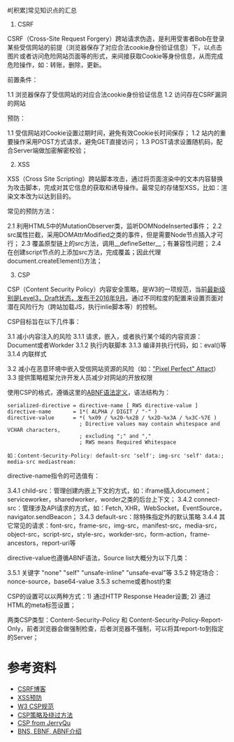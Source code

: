 #[积累]常见知识点的汇总

1. CSRF

CSRF（Cross-Site Request Forgery）跨站请求伪造，是利用受害者Bob在登录某些受信网站的前提（浏览器保存了对应合法cookie身份验证信息）下，以点击图片或者访问危险网站页面等的形式，来间接获取Cookie等身份信息，从而完成危险操作，如：转账，删除，更新。

前置条件：

1.1 浏览器保存了受信网站的对应合法cookie身份验证信息
1.2 访问存在CSRF漏洞的网站

预防：

1.1 受信网站对Cookie设置过期时间，避免有效Cookie长时间保存；
1.2 站内的重要操作采用POST方式请求，避免GET直接访问；
1.3 POST请求设置随机码，配合Server端做加密解密校验；


2. XSS

XSS（Cross Site Scripting）跨站脚本攻击，通过将页面渲染中的文本内容替换为攻击脚本，完成对其它信息的获取和诱导操作。最常见的存储型XSS，比如：渲染文本改为<script type="">XXX</script>以达到目的。

常见的预防方法：

2.1 利用HTML5中的MutationObserver类，监听DOMNodeInserted事件；
2.2 src属性拦截，采用DOMAttrModified之类的事件，但是需要Node节点插入才可行；
2.3 覆盖原型链上的src方法，调用__defineSetter__；有兼容性问题；
2.4 在创建script节点的上添加src方法，完成覆盖；因此代理document.createElement()方法；


3. CSP

CSP（Content Security Policy）内容安全策略，是W3的一项规范，当前[最新级别是Level3，Draft状态，发布于2016年9月](https://www.w3.org/TR/CSP3/)。通过不同粒度的配置来设置页面对潜在风险行为（跨站加载JS，执行inlie脚本等）的控制。

CSP目标旨在以下几件事：

3.1 减小内容注入的风险
3.1.1 请求，嵌入，或者执行某个域的内容资源：Document或者Workder
3.1.2 执行内联脚本
3.1.3 编译并执行代码，如：eval()等
3.1.4 内联样式

3.2 减小在恶意环境中嵌入受信网站资源的风险（如：["Pixel Perfect" Attact](https://www.w3.org/TR/CSP3/#biblio-timing)）
3.3 提供策略框架允许开发人员减少对网站的开放权限


使用CSP的格式，遵循这里的[ABNF语法定义](https://www.w3.org/TR/CSP3/#framework-directives)，语法结构为：

    serialized-directive = directive-name [ RWS directive-value ]
    directive-name       = 1*( ALPHA / DIGIT / "-" )
    directive-value      = *( %x09 / %x20-%x2B / %x2D-%x3A / %x3C-%7E )
                           ; Directive values may contain whitespace and VCHAR characters,
                           ; excluding ";" and ","
                           ; RWS means Required Whitespace
                           
    如：Content-Security-Policy: default-src 'self'; img-src 'self' data:; media-src mediastream:
                           

directive-name指令的可选值有：

3.4.1 child-src：管理创建内嵌上下文的方式，如：iframe插入document；serviceworker，sharedworker，worder之类的后台上下文；
3.4.2 connect-src：管理涉及API请求的方式，如：Fetch, XHR，WebSocket，EventSource，navigator.sendBeacon；
3.4.3 default-src：除特殊指定外的默认策略
3.4.4 其它常见的请求：font-src，frame-src，img-src，manifest-src，media-src，object-src，script-src，style-src，workder-src，form-action，frame-ancestors，report-uri等


directive-value也遵循ABNF语法，Source list大概分为以下几类：

3.5.1 关键字 "none" "self" "unsafe-inline" "unsafe-eval"等
3.5.2 特定场合：nonce-source，base64-value
3.5.3 scheme或者host约束


CSP的设置可以以两种方式：1) 通过HTTP Response Header设置; 2) 通过HTML的meta标签设置；

两类CSP类型：Content-Security-Policy 和 Content-Security-Policy-Report-Only，前者浏览器会做强制检查，后者浏览器不强制，可以将其report-to到指定的Server；



# 参考资料

- [CSRF博客](http://www.cnblogs.com/hyddd/archive/2009/04/09/1432744.html)
- [XSS预防](http://netsecurity.51cto.com/art/201406/443349.htm)
- [W3 CSP规范](https://www.w3.org/TR/CSP3/#framework-directives)
- [CSP策略及绕过方法](http://www.jianshu.com/p/4e8aff7f7de4)
- [CSP from JerryQu](https://imququ.com/post/content-security-policy-reference.html)
- [BNS, EBNF, ABNF介绍](http://matt.might.net/articles/grammars-bnf-ebnf/)


